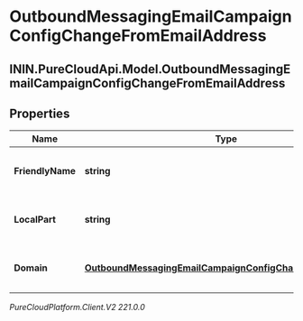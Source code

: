 # OutboundMessagingEmailCampaignConfigChangeFromEmailAddress

## ININ.PureCloudApi.Model.OutboundMessagingEmailCampaignConfigChangeFromEmailAddress

## Properties

|Name | Type | Description | Notes|
|------------ | ------------- | ------------- | -------------|
| **FriendlyName** | **string** | The friendly name of the email address. | [optional] |
| **LocalPart** | **string** | The local part of the email address. | [optional] |
| **Domain** | [**OutboundMessagingEmailCampaignConfigChangeUriReference**](OutboundMessagingEmailCampaignConfigChangeUriReference) | A UriReference for a resource | [optional] |



_PureCloudPlatform.Client.V2 221.0.0_
